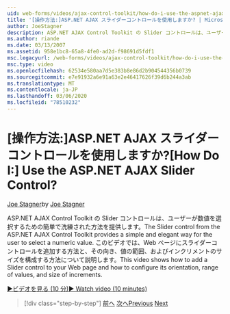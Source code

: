 ```yaml
---
uid: web-forms/videos/ajax-control-toolkit/how-do-i-use-the-aspnet-ajax-slider-control
title: '[操作方法:]ASP.NET AJAX スライダーコントロールを使用しますか? | Microsoft Docs'
author: JoeStagner
description: ASP.NET AJAX Control Toolkit の Slider コントロールは、ユーザーが数値を選択するための簡単で洗練された方法を提供します。 このビデオでは、ad...
ms.author: riande
ms.date: 03/13/2007
ms.assetid: 958e1bc8-65a8-4fe0-ad2d-f98691d5fdf1
msc.legacyurl: /web-forms/videos/ajax-control-toolkit/how-do-i-use-the-aspnet-ajax-slider-control
msc.type: video
ms.openlocfilehash: 62534e580aa7d5e383b8e86d2b904544356b0739
ms.sourcegitcommit: e7e91932a6e91a63e2e46417626f39d6b244a3ab
ms.translationtype: MT
ms.contentlocale: ja-JP
ms.lasthandoff: 03/06/2020
ms.locfileid: "78510232"
---
```

# <a name="how-do-i-use-the-aspnet-ajax-slider-control"></a><span data-ttu-id="8707d-105">[操作方法:]ASP.NET AJAX スライダーコントロールを使用しますか?</span><span class="sxs-lookup"><span data-stu-id="8707d-105">[How Do I:] Use the ASP.NET AJAX Slider Control?</span></span>

<span data-ttu-id="8707d-106">[Joe Stagner](https://github.com/JoeStagner)</span><span class="sxs-lookup"><span data-stu-id="8707d-106">by [Joe Stagner](https://github.com/JoeStagner)</span></span>

<span data-ttu-id="8707d-107">ASP.NET AJAX Control Toolkit の Slider コントロールは、ユーザーが数値を選択するための簡単で洗練された方法を提供します。</span><span class="sxs-lookup"><span data-stu-id="8707d-107">The Slider control from the ASP.NET AJAX Control Toolkit provides a simple and elegant way for the user to select a numeric value.</span></span> <span data-ttu-id="8707d-108">このビデオでは、Web ページにスライダーコントロールを追加する方法と、その向き、値の範囲、およびインクリメントのサイズを構成する方法について説明します。</span><span class="sxs-lookup"><span data-stu-id="8707d-108">This video shows how to add a Slider control to your Web page and how to configure its orientation, range of values, and size of increments.</span></span>

[<span data-ttu-id="8707d-109">&#9654;ビデオを見る (10 分)</span><span class="sxs-lookup"><span data-stu-id="8707d-109">&#9654; Watch video (10 minutes)</span></span>](https://channel9.msdn.com/Blogs/ASP-NET-Site-Videos/how-do-i-use-the-aspnet-ajax-slider-control)

> [!div class="step-by-step"]
> <span data-ttu-id="8707d-110">[前へ](how-do-i-use-the-aspnet-ajax-confirmbutton-extender.md)
> [次へ](how-do-i-use-the-aspnet-ajax-autocomplete-control.md)</span><span class="sxs-lookup"><span data-stu-id="8707d-110">[Previous](how-do-i-use-the-aspnet-ajax-confirmbutton-extender.md)
[Next](how-do-i-use-the-aspnet-ajax-autocomplete-control.md)</span></span>
